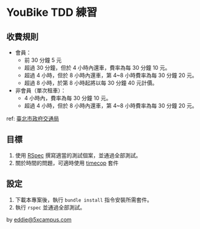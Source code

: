 # YouBike TDD 練習

## 收費規則

- 會員：
  - 前 30 分鐘 5 元
  - 超過 30 分鐘，但於 4 小時內還車，費率為每 30 分鐘 10 元。
  - 超過 4 小時，但於 8 小時內還車，第 4~8 小時費率為每 30 分鐘 20 元。
  - 超過 8 小時，於第 8 小時起將以每 30 分鐘 40 元計價。
- 非會員（單次租車）：
  - 4 小時內，費率為每 30 分鐘 10 元。
  - 超過 4 小時，但於 8 小時內還車，第 4~8 小時費率為每 30 分鐘 20 元。

ref: [臺北市政府交通局](https://www.dot.gov.taipei/News_Content.aspx?n=8AF5CCCCF7B8610A&sms=87415A8B9CE81B16&s=7F22D0A704345945)

## 目標

1. 使用 [RSpec](https://rspec.info/) 撰寫適當的測試個案，並通過全部測試。
2. 關於時間的問題，可適時使用 [timecop](https://github.com/travisjeffery/timecop) 套件

## 設定

1. 下載本專案後，執行 `bundle install` 指令安裝所需套件。
2. 執行 `rspec` 並通過全部測試。

by eddie@5xcampus.com
